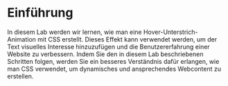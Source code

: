 # Einführung

In diesem Lab werden wir lernen, wie man eine Hover-Unterstrich-Animation mit CSS erstellt. Dieses Effekt kann verwendet werden, um der Text visuelles Interesse hinzuzufügen und die Benutzererfahrung einer Website zu verbessern. Indem Sie den in diesem Lab beschriebenen Schritten folgen, werden Sie ein besseres Verständnis dafür erlangen, wie man CSS verwendet, um dynamisches und ansprechendes Webcontent zu erstellen.
